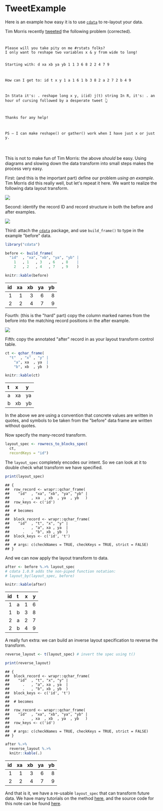 TweetExample
================

Here is an example how easy it is to use [`cdata`](https://github.com/WinVector/cdata) to re-layout your data.

Tim Morris recently [tweeted](https://twitter.com/WinVectorLLC/status/1117797504920080384) the following problem (corrected).

<code>
<pre>
Please will you take pity on me #rstats folks?
I only want to reshape two variables x & y from wide to long!

Starting with:
    d xa xb ya yb
    1  1  3  6  8
    2  2  4  7  9

How can I get to:
    id t x y
    1  a 1 6
    1  b 3 8
    2  a 2 7
    2  b 4 9
    
In Stata it's:
 . reshape long x y, i(id) j(t) string
In R, it's:
 . an hour of cursing followed by a desperate tweet 👆

Thanks for any help!

PS – I can make reshape() or gather() work when I have just x or just y.
</pre>
</code>

This is not to make fun of Tim Morris: the above *should* be easy. Using diagrams and slowing down the data transform into small steps makes the process very easy.

First: (and this is the important part) define our problem *using an example*. Tim Morris did this really well, but let's repeat it here. We want to realize the following data layout transform.

![](tw.png)

Second: identify the record ID and record structure in both the before and after examples.

![](tw2.png)

Third: attach the [`cdata`](https://github.com/WinVector/cdata) package, and use `build_frame()` to type in the example "before" data.

``` r
library("cdata")

before <- build_frame(
  "id"  , "xa", "xb", "ya", "yb" |
    1   , 1   , 3   , 6   , 8    |
    2   , 2   , 4   , 7   , 9    )

knitr::kable(before)
```

|   id|   xa|   xb|   ya|   yb|
|----:|----:|----:|----:|----:|
|    1|    1|    3|    6|    8|
|    2|    2|    4|    7|    9|

Fourth: (this is the "hard" part) copy the column marked names from the before into the matching record positions in the after example.

![](tw3.png)

Fifth: copy the annotated "after" record in as your layout transform control table.

``` r
ct <- qchar_frame(
  "t"  , "x" , "y" |
    "a", xa  , ya  |
    "b", xb  , yb  )

knitr::kable(ct)
```

| t   | x   | y   |
|:----|:----|:----|
| a   | xa  | ya  |
| b   | xb  | yb  |

In the above we are using a convention that concrete values are written in quotes, and symbols to be taken from the "before" data frame are written without quotes.

Now specify the many-record transform.

``` r
layout_spec <- rowrecs_to_blocks_spec(
  ct,
  recordKeys = "id")
```

The `layout_spec` completely encodes our intent. So we can look at it to double check what transform we have specified.

``` r
print(layout_spec)
```

    ## {
    ##  row_record <- wrapr::qchar_frame(
    ##    "id"  , "xa", "xb", "ya", "yb" |
    ##      .   , xa  , xb  , ya  , yb   )
    ##  row_keys <- c('id')
    ## 
    ##  # becomes
    ## 
    ##  block_record <- wrapr::qchar_frame(
    ##    "id"  , "t", "x", "y" |
    ##      .   , "a", xa , ya  |
    ##      .   , "b", xb , yb  )
    ##  block_keys <- c('id', 't')
    ## 
    ##  # args: c(checkNames = TRUE, checkKeys = TRUE, strict = FALSE)
    ## }

And we can now apply the layout transform to data.

``` r
after <- before %.>% layout_spec
# cdata 1.0.9 adds the non-piped function notation:
# layout_by(layout_spec, before)

knitr::kable(after)
```

|   id| t   |    x|    y|
|----:|:----|----:|----:|
|    1| a   |    1|    6|
|    1| b   |    3|    8|
|    2| a   |    2|    7|
|    2| b   |    4|    9|

A really fun extra: we can build an inverse layout specification to reverse the transform.

``` r
reverse_layout <- t(layout_spec) # invert the spec using t()

print(reverse_layout)
```

    ## {
    ##  block_record <- wrapr::qchar_frame(
    ##    "id"  , "t", "x", "y" |
    ##      .   , "a", xa , ya  |
    ##      .   , "b", xb , yb  )
    ##  block_keys <- c('id', 't')
    ## 
    ##  # becomes
    ## 
    ##  row_record <- wrapr::qchar_frame(
    ##    "id"  , "xa", "xb", "ya", "yb" |
    ##      .   , xa  , xb  , ya  , yb   )
    ##  row_keys <- c('id')
    ## 
    ##  # args: c(checkNames = TRUE, checkKeys = TRUE, strict = FALSE)
    ## }

``` r
after %.>% 
  reverse_layout %.>%
  knitr::kable(.)
```

|   id|   xa|   xb|   ya|   yb|
|----:|----:|----:|----:|----:|
|    1|    1|    3|    6|    8|
|    2|    2|    4|    7|    9|

And that is it, we have a re-usable `layout_spec` that can transform future data. We have many tutorials on the method [here](https://winvector.github.io/cdata/), and the source code for this note can be found [here](https://github.com/WinVector/cdata/blob/master/extras/tw/TweetExample.Rmd).
